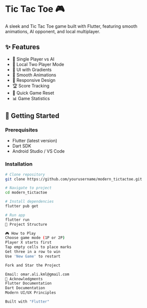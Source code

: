 # Tic Tac Toe 🎮

A sleek and Tic Tac Toe game built with Flutter, featuring smooth animations, AI opponent, and local multiplayer.

## ✨ Features

- 🎯 Single Player vs AI
- 👥 Local Two Player Mode
- 🎨 UI with Gradients
- 🌟 Smooth Animations
- 📱 Responsive Design
- 🏆 Score Tracking
- 🔄 Quick Game Reset
- 📊 Game Statistics

## 🚀 Getting Started

### Prerequisites
- Flutter (latest version)
- Dart SDK
- Android Studio / VS Code

### Installation
```bash
# Clone repository
git clone https://github.com/yourusername/modern_tictactoe.git

# Navigate to project
cd modern_tictactoe

# Install dependencies
flutter pub get

# Run app
flutter run
📁 Project Structure

🎮 How to Play
Choose game mode (1P or 2P)
Player X starts first
Tap empty cells to place marks
Get three in a row to win
Use 'New Game' to restart

Fork and Star the Project

Email: omar.ali.kml@gmail.com
🌟 Acknowledgments
Flutter Documentation
Dart Documentation
Modern UI/UX Principles

Built with "Flutter"
